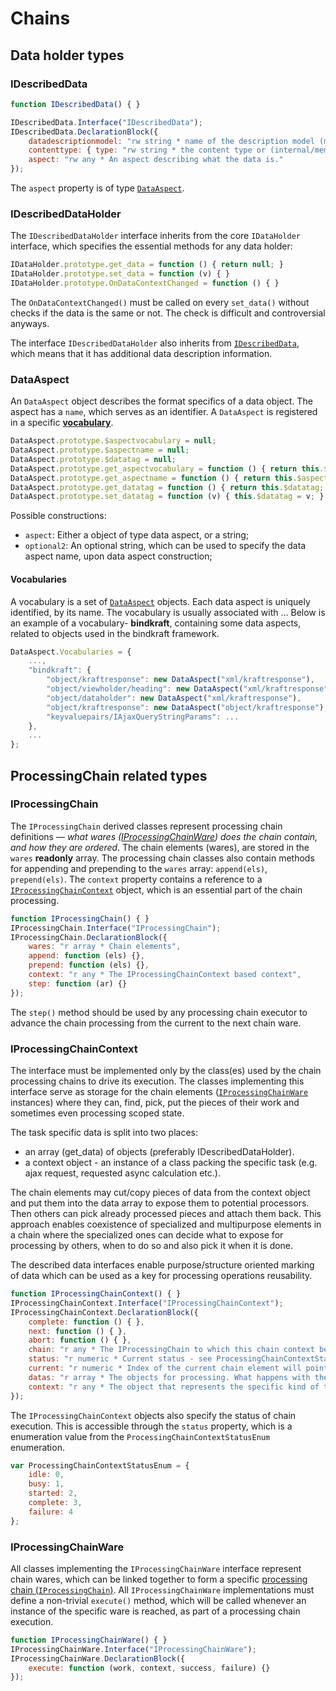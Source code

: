 # Chains

## Data holder types

### IDescribedData

```javascript
function IDescribedData() { }

IDescribedData.Interface("IDescribedData");
IDescribedData.DeclarationBlock({
    datadescriptionmodel: "rw string * name of the description model (method, vocabulary) used. ",
    contenttype: { type: "rw string * the content type or (internal/memory or null) if it is just data in memory", init: null },
    aspect: "rw any * An aspect describing what the data is."
});
```

The `aspect` property is of type [`DataAspect`](#dataaspect).

### IDescribedDataHolder

The `IDescribedDataHolder` interface inherits from the core `IDataHolder` interface, which specifies the essential methods for any data holder:

```javascript
IDataHolder.prototype.get_data = function () { return null; }
IDataHolder.prototype.set_data = function (v) { }
IDataHolder.prototype.OnDataContextChanged = function () { } 
```

The `OnDataContextChanged()` must be called on every `set_data()` without checks if the data is the same or not. The check is difficult and controversial anyways.

The interface `IDescribedDataHolder` also inherits from [`IDescribedData`](#idescribeddata), which means that it has additional data description information.

### DataAspect

An `DataAspect` object describes the format specifics of a data object. The aspect has a `name`, which serves as an identifier. A `DataAspect` is registered in a specific [**vocabulary**](#vocabularies). 

```javascript
DataAspect.prototype.$aspectvocabulary = null;
DataAspect.prototype.$aspectname = null;
DataAspect.prototype.$datatag = null;
DataAspect.prototype.get_aspectvocabulary = function () { return this.$aspectvocabulary; };
DataAspect.prototype.get_aspectname = function () { return this.$aspectname; };
DataAspect.prototype.get_datatag = function () { return this.$datatag; };
DataAspect.prototype.set_datatag = function (v) { this.$datatag = v; }.Description("Custom tag which usually hints at the purpose of the data piece. Especially if multiple items of data of the same aspect is used for different purposes.");
```

Possible constructions:
* `aspect`: Either a object of type data aspect, or a string;
* `optional2`: An optional string, which can be used to specify the data aspect name, upon data aspect construction;

#### Vocabularies
A vocabulary is a set of  [`DataAspect`](#dataaspect) objects. Each data aspect is uniquely identified, by its name. The vocabulary is usually associated with ...
Below is an example of a vocabulary- **bindkraft**, containing some data aspects, related to objects used in the bindkraft framework.

```javascript
DataAspect.Vocabularies = {
    ...,
    "bindkraft": {
        "object/kraftresponse": new DataAspect("xml/kraftresponse"),
        "object/viewholder/heading": new DataAspect("xml/kraftresponse"),
        "object/dataholder": new DataAspect("xml/kraftresponse"),
        "object/kraftresponse": new DataAspect("object/kraftresponse"),
        "keyvaluepairs/IAjaxQueryStringParams": ...
    },
    ...
};
```

## ProcessingChain related types

### IProcessingChain

The `IProcessingChain` derived classes represent processing chain definitions &mdash; *what wares  ([IProcessingChainWare](#iprocessingchainware)) does the chain contain, and how they are ordered*. The chain elements (wares), are stored in the `wares` **readonly** array. The processing chain classes also contain methods for appending and prepending to the `wares` array: `append(els)`, `prepend(els)`. The `context` property contains a reference to a [`IProcessingChainContext`](#iprocessingchaincontext) object, which is an essential part of the chain processing. 

```javascript
function IProcessingChain() { }
IProcessingChain.Interface("IProcessingChain");
IProcessingChain.DeclarationBlock({
    wares: "r array * Chain elements",
    append: function (els) {},
    prepend: function (els) {},
    context: "r any * The IProcessingChainContext based context",
    step: function (ar) {}
});
```
The `step()` method should be used by any processing chain executor to advance the chain processing from the current to the next chain ware.

### IProcessingChainContext
The interface must be implemented only by the class(es) used by the chain processing chains to drive its execution. The classes implementing this interface serve as storage for the chain elements ([`IProcessingChainWare`](#iprocessingchainware) instances) where they can, find, pick, put the pieces of their work and sometimes even processing scoped state.

The task specific data is split into two places:
- an array (get_data) of objects (preferably IDescribedDataHolder).
- a context object - an instance of a class packing the specific task (e.g. ajax request, requested async calculation etc.).

The chain elements may cut/copy pieces of data from the context object and put them into the data array to expose them to potential processors. Then others can pick already processed pieces and attach them back. This approach enables coexistence of specialized and multipurpose elements in a chain where the specialized ones can decide what to expose for processing by others, when to do so and also pick it when it is done.

The described data interfaces enable purpose/structure oriented marking of data which can be used as a key for processing operations reusability.

```javascript
function IProcessingChainContext() { }
IProcessingChainContext.Interface("IProcessingChainContext");
IProcessingChainContext.DeclarationBlock({
    complete: function () { },
    next: function () { },
    abort: function () { },
    chain: "r any * The IProcessingChain to which this chain context belongs.",
    status: "r numeric * Current status - see ProcessingChainContextStatusFlags",
    current: "r numeric * Index of the current chain element will point to the currently executing one",
    datas: "r array * The objects for processing. What happens with them depends fully on the elements in the chain - replace, change state etc.",
    context: "r any * The object that represents the specific kind of task - ajaxrequest, complex calculation etc."
});

```
The `IProcessingChainContext` objects also specify the status of chain execution. This is accessible through the `status` property, which is a enumeration value from the `ProcessingChainContextStatusEnum` enumeration.

```javascript
var ProcessingChainContextStatusEnum = {
    idle: 0,
    busy: 1,
    started: 2,
    complete: 3,
    failure: 4
};
```

### IProcessingChainWare

All classes implementing the `IProcessingChainWare` interface represent chain wares, which can be linked together to form a specific [processing chain (`IProcessingChain`)](#iprocessingchain). All `IProcessingChainWare` implementations must define a non-trivial `execute()` method, which will be called whenever an instance of the specific ware is reached, as part of a processing chain execution.

```javascript
function IProcessingChainWare() { }
IProcessingChainWare.Interface("IProcessingChainWare");
IProcessingChainWare.DeclarationBlock({
    execute: function (work, context, success, failure) {}
});
```